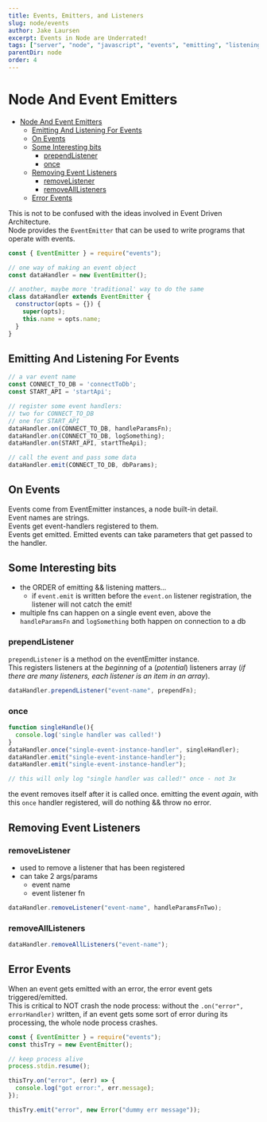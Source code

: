 ```yaml
---
title: Events, Emitters, and Listeners
slug: node/events
author: Jake Laursen
excerpt: Events in Node are Underrated!
tags: ["server", "node", "javascript", "events", "emitting", "listening"]
parentDir: node
order: 4
---
```


# Node And Event Emitters
- [Node And Event Emitters](#node-and-event-emitters)
  - [Emitting And Listening For Events](#emitting-and-listening-for-events)
  - [On Events](#on-events)
  - [Some Interesting bits](#some-interesting-bits)
    - [prependListener](#prependlistener)
    - [once](#once)
  - [Removing Event Listeners](#removing-event-listeners)
    - [removeListener](#removelistener)
    - [removeAllListeners](#removealllisteners)
  - [Error Events](#error-events)

This is not to be confused with the ideas involved in Event Driven Architecture.  
Node provides the `EventEmitter` that can be used to write programs that operate with events.  

```js
const { EventEmitter } = require("events");

// one way of making an event object
const dataHandler = new EventEmitter();

// another, maybe more 'traditional' way to do the same
class dataHandler extends EventEmitter {
  constructor(opts = {}) {
    super(opts);
    this.name = opts.name;
  }
}
```

## Emitting And Listening For Events

```js
// a var event name
const CONNECT_TO_DB = 'connectToDb';
const START_API = 'startApi';

// register some event handlers:
// two for CONNECT_TO_DB
// one for START_API
dataHandler.on(CONNECT_TO_DB, handleParamsFn);
dataHandler.on(CONNECT_TO_DB, logSomething);
dataHandler.on(START_API, startTheApi);

// call the event and pass some data
dataHandler.emit(CONNECT_TO_DB, dbParams);
```

## On Events
Events come from EventEmitter instances, a node built-in detail.  
Event names are strings.  
Events get event-handlers registered to them.  
Events get emitted. Emitted events can take parameters that get passed to the handler.  

## Some Interesting bits
- the ORDER of emitting && listening matters...
  - if `event.emit` is written before the `event.on` listener registration, the listener will not catch the emit! 
- multiple fns can happen on a single event even, above the `handleParamsFn` and `logSomething` both happen on connection to a db


### prependListener

`prependListener` is a method on the eventEmitter instance.   
This registers listeners at the _beginning_ of a (_potential_) listeners array (_if there are many listeners, each listener is an item in an array_).  

```js
dataHandler.prependListener("event-name", prependFn);
```

### once

```js
function singleHandle(){
  console.log('single handler was called!')
}
dataHandler.once("single-event-instance-handler", singleHandler);
dataHandler.emit("single-event-instance-handler");
dataHandler.emit("single-event-instance-handler");

// this will only log "single handler was called!" once - not 3x
```

the event removes itself after it is called once. emitting the event _again_, with this `once` handler registered, will do nothing && throw no error.  

## Removing Event Listeners

### removeListener

- used to remove a listener that has been registered
- can take 2 args/params
  - event name
  - event listener fn

```js
dataHandler.removeListener("event-name", handleParamsFnTwo);
```

### removeAllListeners

```js
dataHandler.removeAllListeners("event-name");
```

## Error Events
When an event gets emitted with an error, the error event gets triggered/emitted.  
This is critical to NOT crash the node process: without the `.on("error", errorHandler)` written, if an event gets some sort of error during its processing, the whole node process crashes.  

```js
const { EventEmitter } = require("events");
const thisTry = new EventEmitter();

// keep process alive
process.stdin.resume();

thisTry.on("error", (err) => {
  console.log("got error:", err.message);
});

thisTry.emit("error", new Error("dummy err message"));
```
